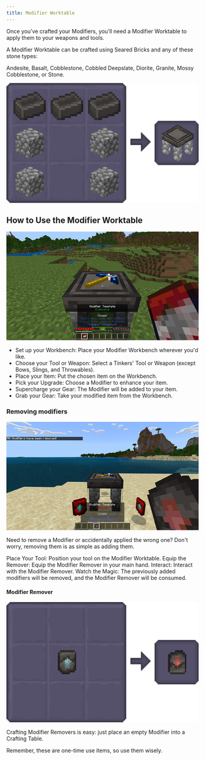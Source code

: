 ```yaml
---
title: Modifier Worktable
---
```


Once you’ve crafted your Modifiers, you’ll need a Modifier Worktable to apply them to your weapons and tools.

A Modifier Worktable can be crafted using Seared Bricks and any of these stone types:

Andesite, Basalt, Cobblestone, Cobbled Deepslate, Diorite, Granite, Mossy Cobblestone, or Stone.

![Modifier Worktable](../../_assets/images/tinkers-modifier-worktable.png)


## How to Use the Modifier Worktable

![Using the Modifier Worktable](../../_assets/images/tinkers-modifier-worktable-screenshot.png)

- Set up your Workbench: Place your Modifier Workbench wherever you'd like.
- Choose your Tool or Weapon: Select a Tinkers' Tool or Weapon (except Bows, Slings, and Throwables).
- Place your Item: Put the chosen item on the Workbench.
- Pick your Upgrade: Choose a Modifier to enhance your item.
- Supercharge your Gear: The Modifier will be added to your item.
- Grab your Gear: Take your modified item from the Workbench.

### Removing modifiers

![Modifier Remover](../../_assets/images/tinkers-remover-screenshot.png)

Need to remove a Modifier or accidentally applied the wrong one? Don't worry, removing them is as simple as adding them.

Place Your Tool: Position your tool on the Modifier Worktable.
Equip the Remover: Equip the Modifier Remover in your main hand.
Interact: Interact with the Modifier Remover.
Watch the Magic: The previously added modifiers will be removed, and the Modifier Remover will be consumed.

#### Modifier Remover

![Modifier Remover Item](../../_assets/images/tinkers-modifier-remover.png)

Crafting Modifier Removers is easy: just place an empty Modifier into a Crafting Table.

Remember, these are one-time use items, so use them wisely.
